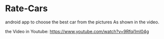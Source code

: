 # Rate-Cars


android app to choose the best car from the pictures As shown in the video.

the Video in Youtube: https://www.youtube.com/watch?v=9Rfqi1mI04g
